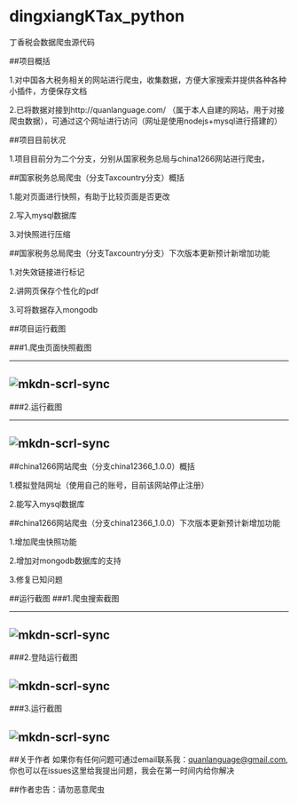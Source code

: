 # dingxiangKTax_python

丁香税会数据爬虫源代码

##项目概括

1.对中国各大税务相关的网站进行爬虫，收集数据，方便大家搜索并提供各种各种小插件，方便保存文档

2.已将数据对接到http://quanlanguage.com/ （属于本人自建的网站，用于对接爬虫数据），可通过这个网址进行访问（网址是使用nodejs+mysql进行搭建的）

##项目目前状况

1.项目目前分为二个分支，分别从国家税务总局与china1266网站进行爬虫，

##国家税务总局爬虫（分支Taxcountry分支）概括

1.能对页面进行快照，有助于比较页面是否更改

2.写入mysql数据库

3.对快照进行压缩

##国家税务总局爬虫（分支Taxcountry分支）下次版本更新预计新增加功能

1.对失效链接进行标记

2.讲网页保存个性化的pdf

3.可将数据存入mongodb

##项目运行截图

###1.爬虫页面快照截图

---
![mkdn-scrl-sync](https://github.com/quanlanguage/dingxiangKTax_python/blob/master/TaxCountry/%E5%BF%AB%E7%85%A7%E6%A0%B7%E5%BC%8F.png)
---
###2.运行截图

---
![mkdn-scrl-sync](https://github.com/quanlanguage/dingxiangKTax_python/blob/master/TaxCountry/%E8%BF%90%E8%A1%8C%E6%88%AA%E5%9B%BE.PNG)
---

##china1266网站爬虫（分支china12366_1.0.0）概括

1.模拟登陆网址（使用自己的账号，目前该网站停止注册）

2.能写入mysql数据库

##china1266网站爬虫（分支china12366_1.0.0）下次版本更新预计新增加功能

1.增加爬虫快照功能

2.增加对mongodb数据库的支持

3.修复已知问题

##运行截图
###1.爬虫搜索截图

---
![mkdn-scrl-sync](https://github.com/quanlanguage/dingxiangKTax_python/blob/master/china12366/%E7%88%AC%E8%99%AB%E6%90%9C%E7%B4%A2%E6%88%AA%E5%9B%BE.png)
---

###2.登陆运行截图

![mkdn-scrl-sync](https://github.com/quanlanguage/dingxiangKTax_python/blob/master/china12366/%E7%99%BB%E9%99%86%E8%BF%90%E8%A1%8C%E6%88%AA%E5%9B%BE.png)
---

###3.运行截图

![mkdn-scrl-sync](https://github.com/quanlanguage/dingxiangKTax_python/blob/master/china12366/%E8%BF%90%E8%A1%8C%E6%88%AA%E5%9B%BE.png)
---

##关于作者
如果你有任何问题可通过email联系我：quanlanguage@gmail.com,你也可以在issues这里给我提出问题，我会在第一时间内给你解决

##作者忠告：请勿恶意爬虫



